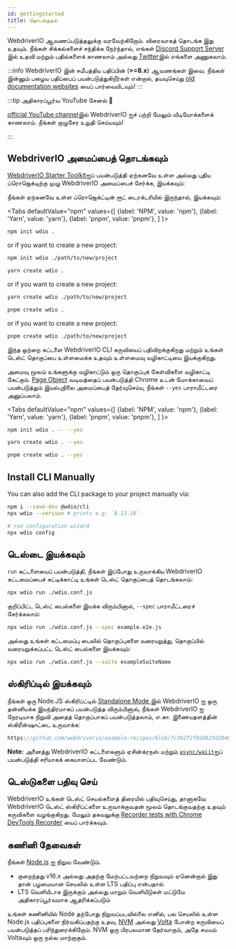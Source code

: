```yaml
---
id: gettingstarted
title: தொடங்குதல்
---
```


WebdriverIO ஆவணப்படுத்தலுக்கு வரவேற்கிறோம். விரைவாகத் தொடங்க இது உதவும். நீங்கள் சிக்கல்களைச் சந்திக்க நேர்ந்தால், எங்கள் [Discord Support Server](https://discord.webdriver.io) இல் உதவி மற்றும் பதில்களைக் காணலாம் அல்லது [Twitter](https://twitter.com/webdriverio)இல் எங்களை அணுகலாம்.

:::info
WebdriverIO இன் சமீபத்திய பதிப்பின் (__>=8.x__) ஆவணங்கள் இவை. நீங்கள் இன்னும் பழைய பதிப்பைப் பயன்படுத்துகிறீர்கள் என்றால், தயவுசெய்து [old documentation websites](/versions) யைப் பார்வையிடவும்!
:::

<LiteYouTubeEmbed id="rA4IFNyW54c" title="WebdriverIO உடன் தொடங்குதல்" />

:::tip அதிகாரப்பூர்வ YouTube சேனல் 🎥

[official YouTube channel](https://youtube.com/@webdriverio)இல் WebdriverIO ஐச் பற்றி மேலும் வீடியோக்களைக் காணலாம். நீங்கள் குழுசேர உறுதி செய்யவும்!

:::

## WebdriverIO அமைப்பைத் தொடங்கவும்

[WebdriverIO Starter Toolkit](https://www.npmjs.com/package/create-wdio)ஐப் பயன்படுத்தி ஏற்கனவே உள்ள அல்லது புதிய ப்ரொஜெக்டிற்கு முழு WebdriverIO அமைப்பைச் சேர்க்க, இயக்கவும்:

நீங்கள் ஏற்கனவே உள்ள ப்ரொஜெக்ட்டின் ரூட் டைரக்டரியில் இருந்தால், இயக்கவும்:

<Tabs
  defaultValue="npm"
  values={[
    {label: 'NPM', value: 'npm'},
 {label: 'Yarn', value: 'yarn'},
 {label: 'pnpm', value: 'pnpm'},
 ]
}>
<TabItem value="npm">

```sh
npm init wdio .
```

or if you want to create a new project:

```sh
npm init wdio ./path/to/new/project
```

</TabItem>
<TabItem value="yarn">

```sh
yarn create wdio .
```

or if you want to create a new project:

```sh
yarn create wdio ./path/to/new/project
```

</TabItem>
<TabItem value="pnpm">

```sh
pnpm create wdio .
```

or if you want to create a new project:

```sh
pnpm create wdio ./path/to/new/project
```

</TabItem>
</Tabs>

இந்த ஒற்றை கட்டளை WebdriverIO CLI கருவியைப் பதிவிறக்குகிறது மற்றும் உங்கள் டெஸ்ட் தொகுப்பை உள்ளமைக்க உதவும் உள்ளமைவு வழிகாட்டியை இயக்குகிறது.

<CreateProjectAnimation />

அமைவு மூலம் உங்களுக்கு வழிகாட்டும் ஒரு தொகுப்புக் கேள்விகளை வழிகாட்டி கேட்கும். [Page Object](https://martinfowler.com/bliki/PageObject.html) வடிவத்தைப் பயன்படுத்தி Chrome உடன் மோக்காவைப் பயன்படுத்தும் இயல்புநிலை அமைப்பைத் தேர்வுசெய்ய, நீங்கள் `--yes` பாராமீட்டரை அனுப்பலாம்.

<Tabs
  defaultValue="npm"
  values={[
    {label: 'NPM', value: 'npm'},
 {label: 'Yarn', value: 'yarn'},
 {label: 'pnpm', value: 'pnpm'},
 ]
}>
<TabItem value="npm">

```sh
npm init wdio . -- --yes
```

</TabItem>
<TabItem value="yarn">

```sh
yarn create wdio . --yes
```

</TabItem>
<TabItem value="pnpm">

```sh
pnpm create wdio . --yes
```

</TabItem>
</Tabs>

## Install CLI Manually

You can also add the CLI package to your project manually via:

```sh
npm i --save-dev @wdio/cli
npx wdio --version # prints e.g. `8.13.10`

# run configuration wizard
npx wdio config
```

## டெஸ்டை இயக்கவும்

`run` கட்டளையைப் பயன்படுத்தி, நீங்கள் இப்போது உருவாக்கிய WebdriverIO கட்டமைப்பைச் சுட்டிக்காட்டி உங்கள் டெஸ்ட் தொகுப்பைத் தொடங்கலாம்:

```sh
npx wdio run ./wdio.conf.js
```

குறிப்பிட்ட டெஸ்ட் பைல்களை இயக்க விரும்பினால், `--spec` பாராமீட்டரைச் சேர்க்கலாம்:

```sh
npx wdio run ./wdio.conf.js --spec example.e2e.js
```

அல்லது உங்கள் கட்டமைப்பு பைலில் தொகுப்புகளை வரையறுத்து, தொகுப்பில் வரையறுக்கப்பட்ட டெஸ்ட் பைல்களை இயக்கவும்:

```sh
npx wdio run ./wdio.conf.js --suite exampleSuiteName
```

## ஸ்கிரிப்டில் இயக்கவும்

நீங்கள் ஒரு Node.JS ஸ்கிரிப்ட்டில் [ Standalone Mode ](/docs/setuptypes#standalone-mode) இல் WebdriverIO ஐ ஒரு தன்னியக்க இயந்திரமாகப் பயன்படுத்த விரும்பினால், நீங்கள் WebdriverIO ஐ நேரடியாக நிறுவி அதைத் தொகுப்பாகப் பயன்படுத்தலாம், எ.கா. இணையதளத்தின் ஸ்கிரீன்ஷாட்டை உருவாக்க:

```js reference useHTTPS
https://github.com/webdriverio/example-recipes/blob/fc362f2f8dd823d294b9bb5f92bd5991339d4591/getting-started/run-in-script.js#L2-L19
```

__Note:__ அனைத்து WebdriverIO கட்டளைகளும் ஏசின்க்ரநஸ் மற்றும் [`async/waiit`](https://javascript.info/async-await)ஐப் பயன்படுத்தி சரியாகக் கையாளப்பட வேண்டும்.

## டெஸ்டுகளை பதிவு செய்

WebdriverIO உங்கள் டெஸ்ட் செயல்களைத் திரையில் பதிவுசெய்து, தானாகவே WebdriverIO டெஸ்ட் ஸ்கிரிப்ட்களை உருவாக்குவதன் மூலம் தொடங்குவதற்கு உதவும் கருவிகளை வழங்குகிறது. மேலும் தகவலுக்கு [Recorder tests with Chrome DevTools Recorder](/docs/record) யைப் பார்க்கவும்.

## கணினி தேவைகள்

நீங்கள் [Node.js](http://nodejs.org) ஐ நிறுவ வேண்டும்.

- குறைந்தது v16.x அல்லது அதற்கு மேற்பட்டவற்றை நிறுவவும் ஏனென்றால் இது தான் பழமையான செயலில் உள்ள LTS பதிப்பு என்பதால்
- LTS வெளியீடாக இருக்கும் அல்லது மாறும் வெளியீடுகள் மட்டுமே அதிகாரப்பூர்வமாக ஆதரிக்கப்படும்

உங்கள் கணினியில் Node தற்போது நிறுவப்படவில்லை எனில், பல செயலில் உள்ள Node.js பதிப்புகளை நிர்வகிப்பதற்கு உதவ, [NVM](https://github.com/creationix/nvm) அல்லது [Volta](https://volta.sh/) போன்ற கருவியைப் பயன்படுத்தப் பரிந்துரைக்கிறோம். NVM ஒரு பிரபலமான தேர்வாகும், அதே சமயம் Voltaவும் ஒரு நல்ல மாற்றாகும்.
